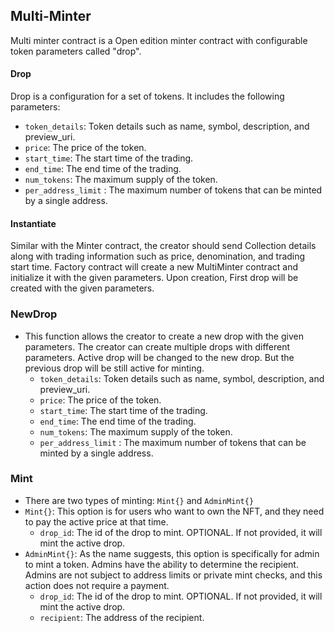 ## Multi-Minter

Multi minter contract is a Open edition minter contract with configurable token parameters called "drop".

#### Drop

Drop is a configuration for a set of tokens. It includes the following parameters:

- `token_details`: Token details such as name, symbol, description, and preview_uri.
- `price`: The price of the token.
- `start_time`: The start time of the trading.
- `end_time`: The end time of the trading.
- `num_tokens`: The maximum supply of the token.
- `per_address_limit` : The maximum number of tokens that can be minted by a single address.

#### Instantiate

Similar with the Minter contract, the creator should send Collection details along with trading information such as price, denomination, and trading start time. Factory contract will create a new MultiMinter contract and initialize it with the given parameters. Upon creation, First drop will be created with the given parameters.

### NewDrop

- This function allows the creator to create a new drop with the given parameters. The creator can create multiple drops with different parameters. Active drop will be changed to the new drop. But the previous drop will be still active for minting.
    - `token_details`: Token details such as name, symbol, description, and preview_uri.
    - `price`: The price of the token.
    - `start_time`: The start time of the trading.
    - `end_time`: The end time of the trading.
    - `num_tokens`: The maximum supply of the token.
    - `per_address_limit` : The maximum number of tokens that can be minted by a single address.

### Mint

- There are two types of minting: `Mint{}` and `AdminMint{}`
- `Mint{}`: This option is for users who want to own the NFT, and they need to pay the active price at that time.
    - `drop_id`: The id of the drop to mint. OPTIONAL. If not provided, it will mint the active drop.
- `AdminMint{}`: As the name suggests, this option is specifically for admin to mint a token. Admins have the ability to determine the recipient. Admins are not subject to address limits or private mint checks, and this action does not require a payment.
    - `drop_id`: The id of the drop to mint. OPTIONAL. If not provided, it will mint the active drop.
    - `recipient`: The address of the recipient.